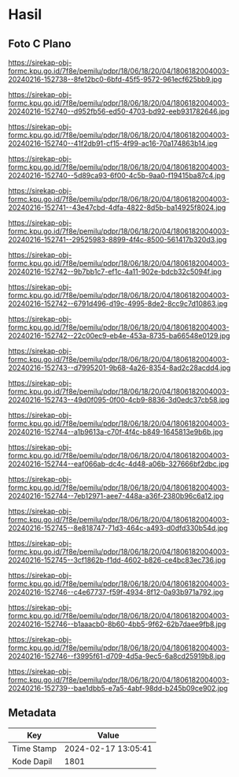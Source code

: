 # Hasil

## Foto C Plano

https://sirekap-obj-formc.kpu.go.id/7f8e/pemilu/pdpr/18/06/18/20/04/1806182004003-20240216-152738--8fe12bc0-6bfd-45f5-9572-961ecf625bb9.jpg

https://sirekap-obj-formc.kpu.go.id/7f8e/pemilu/pdpr/18/06/18/20/04/1806182004003-20240216-152740--d952fb56-ed50-4703-bd92-eeb931782646.jpg

https://sirekap-obj-formc.kpu.go.id/7f8e/pemilu/pdpr/18/06/18/20/04/1806182004003-20240216-152740--41f2db91-cf15-4f99-ac16-70a174863b14.jpg

https://sirekap-obj-formc.kpu.go.id/7f8e/pemilu/pdpr/18/06/18/20/04/1806182004003-20240216-152740--5d89ca93-6f00-4c5b-9aa0-f19415ba87c4.jpg

https://sirekap-obj-formc.kpu.go.id/7f8e/pemilu/pdpr/18/06/18/20/04/1806182004003-20240216-152741--43e47cbd-4dfa-4822-8d5b-ba14925f8024.jpg

https://sirekap-obj-formc.kpu.go.id/7f8e/pemilu/pdpr/18/06/18/20/04/1806182004003-20240216-152741--29525983-8899-4f4c-8500-561417b320d3.jpg

https://sirekap-obj-formc.kpu.go.id/7f8e/pemilu/pdpr/18/06/18/20/04/1806182004003-20240216-152742--9b7bb1c7-ef1c-4a11-902e-bdcb32c5094f.jpg

https://sirekap-obj-formc.kpu.go.id/7f8e/pemilu/pdpr/18/06/18/20/04/1806182004003-20240216-152742--6791d496-d19c-4995-8de2-8cc9c7d10863.jpg

https://sirekap-obj-formc.kpu.go.id/7f8e/pemilu/pdpr/18/06/18/20/04/1806182004003-20240216-152742--22c00ec9-eb4e-453a-8735-ba66548e0129.jpg

https://sirekap-obj-formc.kpu.go.id/7f8e/pemilu/pdpr/18/06/18/20/04/1806182004003-20240216-152743--d7995201-9b68-4a26-8354-8ad2c28acdd4.jpg

https://sirekap-obj-formc.kpu.go.id/7f8e/pemilu/pdpr/18/06/18/20/04/1806182004003-20240216-152743--49d0f095-0f00-4cb9-8836-3d0edc37cb58.jpg

https://sirekap-obj-formc.kpu.go.id/7f8e/pemilu/pdpr/18/06/18/20/04/1806182004003-20240216-152744--a1b9613a-c70f-4f4c-b849-1645813e9b6b.jpg

https://sirekap-obj-formc.kpu.go.id/7f8e/pemilu/pdpr/18/06/18/20/04/1806182004003-20240216-152744--eaf066ab-dc4c-4d48-a06b-327666bf2dbc.jpg

https://sirekap-obj-formc.kpu.go.id/7f8e/pemilu/pdpr/18/06/18/20/04/1806182004003-20240216-152744--7eb12971-aee7-448a-a36f-2380b96c6a12.jpg

https://sirekap-obj-formc.kpu.go.id/7f8e/pemilu/pdpr/18/06/18/20/04/1806182004003-20240216-152745--8e818747-71d3-464c-a493-d0dfd330b54d.jpg

https://sirekap-obj-formc.kpu.go.id/7f8e/pemilu/pdpr/18/06/18/20/04/1806182004003-20240216-152745--3cf1862b-f1dd-4602-b826-ce4bc83ec736.jpg

https://sirekap-obj-formc.kpu.go.id/7f8e/pemilu/pdpr/18/06/18/20/04/1806182004003-20240216-152746--c4e67737-f59f-4934-8f12-0a93b971a792.jpg

https://sirekap-obj-formc.kpu.go.id/7f8e/pemilu/pdpr/18/06/18/20/04/1806182004003-20240216-152746--b1aaacb0-8b60-4bb5-9f62-62b7daee9fb8.jpg

https://sirekap-obj-formc.kpu.go.id/7f8e/pemilu/pdpr/18/06/18/20/04/1806182004003-20240216-152746--f3995f61-d709-4d5a-9ec5-6a8cd25919b8.jpg

https://sirekap-obj-formc.kpu.go.id/7f8e/pemilu/pdpr/18/06/18/20/04/1806182004003-20240216-152739--bae1dbb5-e7a5-4abf-98dd-b245b09ce902.jpg


## Metadata

| Key        | Value               |
| ---------- | ------------------- |
| Time Stamp | 2024-02-17 13:05:41 |
| Kode Dapil | 1801                |



